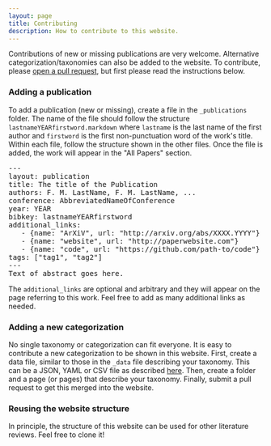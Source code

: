 ```yaml
---
layout: page
title: Contributing
description: How to contribute to this website.
---
```


Contributions of new or missing publications are very welcome. Alternative categorization/taxonomies can also be added to the website. To contribute, please [open a pull request](https://security-privacyin5g-6g.github.io), but first please read the instructions below.

### Adding a publication
To add a publication (new or missing), create a file in the `_publications` folder. The name of the file should follow the structure `lastnameYEARfirstword.markdown` where `lastname` is the last name of the first author and `firstword` is the first non-punctuation word of the work's title. Within each file, follow the structure shown in the other files. Once the file is added, the work will appear in the "All Papers" section.
<pre>
---
layout: publication
title: The title of the Publication
authors: F. M. LastName, F. M. LastName, ...
conference: AbbreviatedNameOfConference
year: YEAR
bibkey: lastnameYEARfirstword
additional_links:
   - {name: "ArXiV", url: "http://arxiv.org/abs/XXXX.YYYY"}
   - {name: "website", url: "http://paperwebsite.com"}
   - {name: "code", url: "https://github.com/path-to/code"}
tags: ["tag1", "tag2"]
---
Text of abstract goes here.
</pre>

The `additional_links` are optional and arbitrary and they will appear on the page referring to this work. Feel free to add as many additional links as needed.

### Adding a new categorization
No single taxonomy or categorization can fit everyone. It is easy to contribute a new categorization to be shown in this website. First, create a data file, similar to those in the `_data` file describing your taxonomy.
This can be a JSON, YAML or CSV file as described [here](https://jekyllrb.com/docs/datafiles/).
Then, create a folder and a page (or pages) that describe your taxonomy. Finally, submit a pull
request to get this merged into the website.

### Reusing the website structure
In principle, the structure of this website can be used for other literature reviews. Feel free to clone it!

